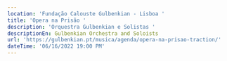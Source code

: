 ```yaml
---
location: 'Fundação Calouste Gulbenkian - Lisboa '
title: 'Opera na Prisão '
description: 'Orquestra Gulbenkian e Solistas '
descriptionEn: Gulbenkian Orchestra and Soloists
url: 'https://gulbenkian.pt/musica/agenda/opera-na-prisao-traction/'
dateTime: '06/16/2022 19:00 PM'
---
```


